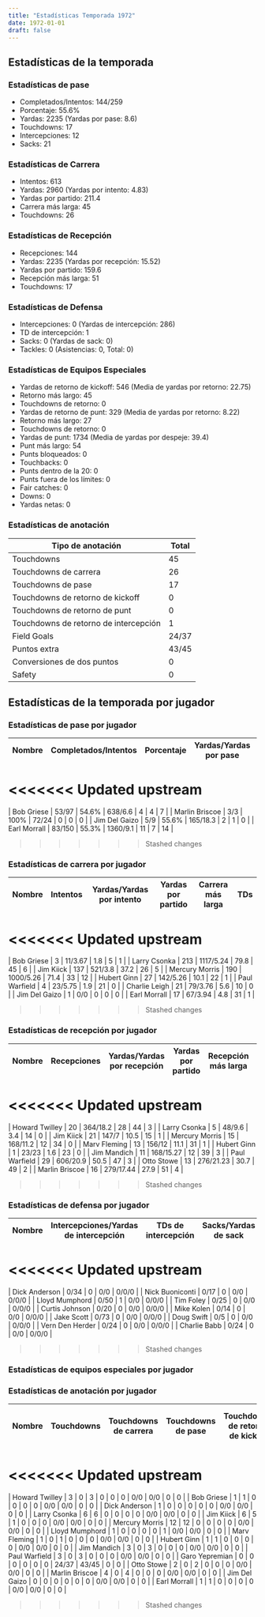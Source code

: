 ```yaml
---
title: "Estadísticas Temporada 1972"
date: 1972-01-01
draft: false
---
```


## Estadísticas de la temporada
### Estadísticas de pase
* Completados/Intentos: 144/259
* Porcentaje: 55.6%
* Yardas: 2235 (Yardas por pase: 8.6)
* Touchdowns: 17
* Intercepciones: 12
* Sacks: 21

### Estadísticas de Carrera
* Intentos: 613
* Yardas: 2960 (Yardas por intento: 4.83)
* Yardas por partido: 211.4
* Carrera más larga: 45
* Touchdowns: 26

### Estadísticas de Recepción
* Recepciones: 144
* Yardas: 2235 (Yardas por recepción: 15.52)
* Yardas por partido: 159.6
* Recepción más larga: 51
* Touchdowns: 17

### Estadísticas de Defensa
* Intercepciones: 0 (Yardas de intercepción: 286)
* TD de intercepción: 1
* Sacks: 0 (Yardas de sack: 0)
* Tackles: 0 (Asistencias: 0, Total: 0)

### Estadísticas de Equipos Especiales
* Yardas de retorno de kickoff: 546 (Media de yardas por retorno: 22.75)
* Retorno más largo: 45
* Touchdowns de retorno: 0
* Yardas de retorno de punt: 329 (Media de yardas por retorno: 8.22)
* Retorno más largo: 27
* Touchdowns de retorno: 0
* Yardas de punt: 1734 (Media de yardas por despeje: 39.4)
* Punt más largo: 54
* Punts bloqueados: 0
* Touchbacks: 0
* Punts dentro de la 20: 0
* Punts fuera de los límites: 0
* Fair catches: 0
* Downs: 0
* Yardas netas: 0

### Estadísticas de anotación
| Tipo de anotación | Total |
|-------------------|-------|
| Touchdowns | 45 |
| Touchdowns de carrera | 26 |
| Touchdowns de pase | 17 |
| Touchdowns de retorno de kickoff | 0 |
| Touchdowns de retorno de punt | 0 |
| Touchdowns de retorno de intercepción | 1 |
| Field Goals | 24/37 |
| Puntos extra | 43/45 |
| Conversiones de dos puntos | 0 |
| Safety | 0 |

## Estadísticas de la temporada por jugador
### Estadísticas de pase por jugador
| Nombre | Completados/Intentos | Porcentaje | Yardas/Yardas por pase | TDs | Intercepciones | Sacks |
|--------|----------------------|------------|------------------------|-----|----------------|-------|
<<<<<<< Updated upstream
=======
| Bob Griese | 53/97 | 54.6% | 638/6.6 | 4 | 4 | 7 |
| Marlin Briscoe | 3/3 | 100% | 72/24 | 0 | 0 | 0 |
| Jim Del Gaizo | 5/9 | 55.6% | 165/18.3 | 2 | 1 | 0 |
| Earl Morrall | 83/150 | 55.3% | 1360/9.1 | 11 | 7 | 14 |
>>>>>>> Stashed changes


### Estadísticas de carrera por jugador
| Nombre | Intentos | Yardas/Yardas por intento | Yardas por partido | Carrera más larga | TDs |
|--------|----------|--------------------------|--------------------|-------------------|-----|
<<<<<<< Updated upstream
=======
| Bob Griese | 3 | 11/3.67 | 1.8 | 5 | 1 |
| Larry Csonka | 213 | 1117/5.24 | 79.8 | 45 | 6 |
| Jim Kiick | 137 | 521/3.8 | 37.2 | 26 | 5 |
| Mercury Morris | 190 | 1000/5.26 | 71.4 | 33 | 12 |
| Hubert Ginn | 27 | 142/5.26 | 10.1 | 22 | 1 |
| Paul Warfield | 4 | 23/5.75 | 1.9 | 21 | 0 |
| Charlie Leigh | 21 | 79/3.76 | 5.6 | 10 | 0 |
| Jim Del Gaizo | 1 | 0/0 | 0 | 0 | 0 |
| Earl Morrall | 17 | 67/3.94 | 4.8 | 31 | 1 |
>>>>>>> Stashed changes


### Estadísticas de recepción por jugador
| Nombre | Recepciones | Yardas/Yardas por recepción | Yardas por partido | Recepción más larga | TDs |
|--------|-------------|----------------------------|--------------------|---------------------|-----|
<<<<<<< Updated upstream
=======
| Howard Twilley | 20 | 364/18.2 | 28 | 44 | 3 |
| Larry Csonka | 5 | 48/9.6 | 3.4 | 14 | 0 |
| Jim Kiick | 21 | 147/7 | 10.5 | 15 | 1 |
| Mercury Morris | 15 | 168/11.2 | 12 | 34 | 0 |
| Marv Fleming | 13 | 156/12 | 11.1 | 31 | 1 |
| Hubert Ginn | 1 | 23/23 | 1.6 | 23 | 0 |
| Jim Mandich | 11 | 168/15.27 | 12 | 39 | 3 |
| Paul Warfield | 29 | 606/20.9 | 50.5 | 47 | 3 |
| Otto Stowe | 13 | 276/21.23 | 30.7 | 49 | 2 |
| Marlin Briscoe | 16 | 279/17.44 | 27.9 | 51 | 4 |
>>>>>>> Stashed changes


### Estadísticas de defensa por jugador
| Nombre | Intercepciones/Yardas de intercepción | TDs de intercepción | Sacks/Yardas de sack | Tackles/Asistencias/Total |
|--------|--------------------------------------|---------------------|-----------------------|--------------------------|
<<<<<<< Updated upstream
=======
| Dick Anderson | 0/34 | 0 | 0/0 | 0/0/0 |
| Nick Buoniconti | 0/17 | 0 | 0/0 | 0/0/0 |
| Lloyd Mumphord | 0/50 | 1 | 0/0 | 0/0/0 |
| Tim Foley | 0/25 | 0 | 0/0 | 0/0/0 |
| Curtis Johnson | 0/20 | 0 | 0/0 | 0/0/0 |
| Mike Kolen | 0/14 | 0 | 0/0 | 0/0/0 |
| Jake Scott | 0/73 | 0 | 0/0 | 0/0/0 |
| Doug Swift | 0/5 | 0 | 0/0 | 0/0/0 |
| Vern Den Herder | 0/24 | 0 | 0/0 | 0/0/0 |
| Charlie Babb | 0/24 | 0 | 0/0 | 0/0/0 |
>>>>>>> Stashed changes


### Estadísticas de equipos especiales por jugador
<!-- Puedes agregar aquí tablas para KickoffReturn, PuntReturn, Punting, Kicking si lo necesitas -->

### Estadísticas de anotación por jugador
| Nombre | Touchdowns | Touchdowns de carrera | Touchdowns de pase | Touchdowns de retorno de kickoff | Touchdowns de retorno de punt | Touchdowns de retorno de intercepción | Field Goals | Puntos extra | Conversiones de dos puntos | Safety |
|--------|------------|----------------|---------------------|----------------------------------|-------------------------------|----------------------------------|------------|--------------|--------------------------|--------|
<<<<<<< Updated upstream
=======
| Howard Twilley | 3 | 0 | 3 | 0 | 0 | 0 | 0/0 | 0/0 | 0 | 0 |
| Bob Griese | 1 | 1 | 0 | 0 | 0 | 0 | 0/0 | 0/0 | 0 | 0 |
| Dick Anderson | 1 | 0 | 0 | 0 | 0 | 0 | 0/0 | 0/0 | 0 | 0 |
| Larry Csonka | 6 | 6 | 0 | 0 | 0 | 0 | 0/0 | 0/0 | 0 | 0 |
| Jim Kiick | 6 | 5 | 1 | 0 | 0 | 0 | 0/0 | 0/0 | 0 | 0 |
| Mercury Morris | 12 | 12 | 0 | 0 | 0 | 0 | 0/0 | 0/0 | 0 | 0 |
| Lloyd Mumphord | 1 | 0 | 0 | 0 | 0 | 1 | 0/0 | 0/0 | 0 | 0 |
| Marv Fleming | 1 | 0 | 1 | 0 | 0 | 0 | 0/0 | 0/0 | 0 | 0 |
| Hubert Ginn | 1 | 1 | 0 | 0 | 0 | 0 | 0/0 | 0/0 | 0 | 0 |
| Jim Mandich | 3 | 0 | 3 | 0 | 0 | 0 | 0/0 | 0/0 | 0 | 0 |
| Paul Warfield | 3 | 0 | 3 | 0 | 0 | 0 | 0/0 | 0/0 | 0 | 0 |
| Garo Yepremian | 0 | 0 | 0 | 0 | 0 | 0 | 24/37 | 43/45 | 0 | 0 |
| Otto Stowe | 2 | 0 | 2 | 0 | 0 | 0 | 0/0 | 0/0 | 0 | 0 |
| Marlin Briscoe | 4 | 0 | 4 | 0 | 0 | 0 | 0/0 | 0/0 | 0 | 0 |
| Jim Del Gaizo | 0 | 0 | 0 | 0 | 0 | 0 | 0/0 | 0/0 | 0 | 0 |
| Earl Morrall | 1 | 1 | 0 | 0 | 0 | 0 | 0/0 | 0/0 | 0 | 0 |
>>>>>>> Stashed changes
